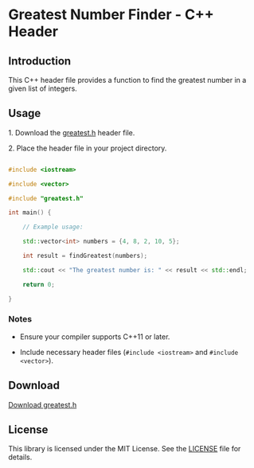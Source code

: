 # Greatest Number Finder - C++ Header

## Introduction

This C++ header file provides a function to find the greatest number in a given list of integers.

## Usage

1\. Download the [greatest.h](link-to-your-downloadable-file) header file.

2\. Place the header file in your project directory.

```cpp

#include <iostream>

#include <vector>

#include "greatest.h"

int main() {

    // Example usage:

    std::vector<int> numbers = {4, 8, 2, 10, 5};

    int result = findGreatest(numbers);

    std::cout << "The greatest number is: " << result << std::endl;

    return 0;

}

```

### Notes

- Ensure your compiler supports C++11 or later.

- Include necessary header files (`#include <iostream>` and `#include <vector>`).

## Download

[Download greatest.h](link-to-your-downloadable-file)

## License

This library is licensed under the MIT License. See the [LICENSE](LICENSE) file for details.
